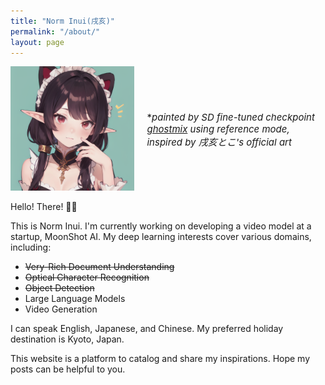 ```yaml
---
title: "Norm Inui(戌亥)"
permalink: "/about/"
layout: page
---
```

<style>
    .container {
    display: flex;
    align-items: center;
    justify-content: center
    }
    
    img {
      max-width: 100%;
      max-height:100%;
    }
    
    .text {
      font-size: 15px;
      padding-left: 20px;
    }
</style>

<body>
<div class="container">
  <div class="image">
    <img src="https://raw.githubusercontent.com/NormXU/NormXU.github.io/main/_data/resources/profile/profile.png" width="512">
  </div>
  <div class="text">
    *<i>painted by SD fine-tuned checkpoint <a href="https://civitai.com/models/36520/ghostmix">ghostmix</a> using reference mode, inspired by 戌亥とこ's official art</i>
  </div>
</div>
</body>


Hello! There! 👋🏻

This is Norm Inui. I'm currently working on developing a video model at a startup, MoonShot AI. My deep learning interests cover various domains, including:

- ~~Very-Rich Document Understanding~~
- ~~Optical Character Recognition~~
- ~~Object Detection~~
- Large Language Models
- Video Generation

I can speak English, Japanese, and Chinese. My preferred holiday destination is Kyoto, Japan. 

This website is a platform to catalog and share my inspirations. Hope my posts can be helpful to you.

